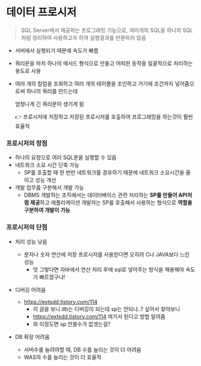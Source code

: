 # 데이터 프로시저

> SQL Server에서 제공하는 프로그래밍 기능으로, 여러개의 SQL을 하나의 SQL처럼 정리하여 사용하고자 하여 실행결과를 반환하지 않음

- 서버에서 실행되기 때문에 속도가 빠름

- 쿼리문을 마치 하나의 메서드 형식으로 만들고 어떠한 동작을 일괄적으로 처리하는 용도로 사용

- 여러 개의 칼럼을 조회하고 여러 개의 테이블을 조인하고 거기에 조건까지 넣어줌으로써 하나의 쿼리를 만드는데

  엄청나게 긴 쿼리문이 생기게 됨

  :point_right:  프로시저에 저장하고 저장된 프로시저를 호출하여 프로그래밍을 하는것이 훨씬 효율적

  

### 	프로시저의 장점

- 하나의 요청으로 여러 SQL문을 실행할 수 있음
- 네트워크 소요 시간 단축 가능
  - SP를 호출할 때 한 번만 네트워크를 경유하기 때문에 네트워크 소요시간을 줄이고 성능 개선
- 개발 업무를 구분해서 개발 가능
  - DBMS 개발하는 조직에서는 데이터베이스 관련 처리하는 **SP를 만들어 API처럼 제공**하고 애플리케이션 개발자는 SP를 호출해서 사용하는 형식으로 **역할을 구분하여 개발이 가능**

### 	프로시저의 단점

- 처리 성능 낮음
  - 문자나 숫자 연산에 저장 프로시저를 사용한다면 오히려 C나 JAVA보다 느린 성능
    - 앗 그렇다면 자바에서 연산 처리 후에 sql로 넣어주는 방식을 채용해야 속도가 빠르겠구나!

- 디버깅 어려움
  - https://extsdd.tistory.com/114
    - 이 글을 보니 db는 디버깅이 되는데 sp는 안되나..? 싶어서 찾아보니
    - https://extsdd.tistory.com/114 여기서 된다고 방법 알려줌
    - 와 이정도면 sp 안쓸수가 없겟는걸?
- DB 확장 어려움
  - 서버수를 늘려야할 때, DB 수를 늘리는 것이 더 어려움
  - WAS의 수를 늘리는 것이 더 효율적